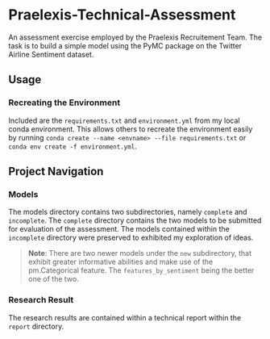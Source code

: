 # Praelexis-Technical-Assessment
An assessment exercise employed by the Praelexis Recruitement Team. The task is to build a simple model using the PyMC package on the Twitter Airline Sentiment dataset.

## Usage

### Recreating the Environment

Included are the `requirements.txt` and `environment.yml` from my local conda environment. This allows others to recreate the environment easily by running ``conda create --name <envname> --file requirements.txt`` or ``conda env create -f environment.yml``.

## Project Navigation

### Models
The models directory contains two subdirectories, namely `complete` and `incomplete`. The `complete` directory contains the two models to be submitted for evaluation of the assessment. The models contained within the `incomplete` directory were preserved to exhibited my exploration of ideas.

> **Note**: There are two newer models under the `new` subdirectory, that exhibit greater informative abilities and make use of the pm.Categorical feature. The `features_by_sentiment` being the better one of the two.

### Research Result
The research results are contained within a technical report within the `report` directory.
